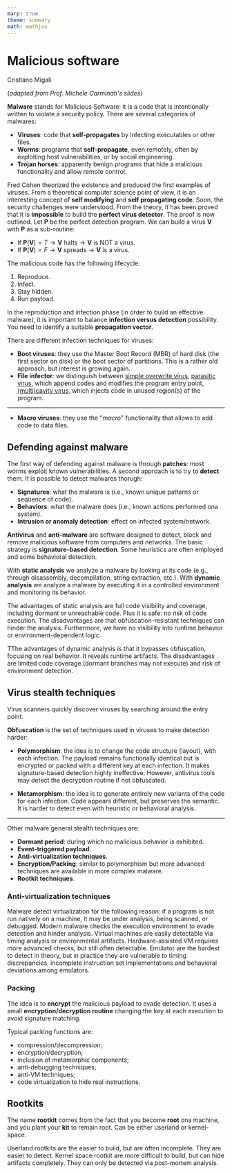 ```yaml
---
marp: true
theme: summary
math: mathjax
---
```

# Malicious software

<div class="author">

Cristiano Migali

</div>

<div class="centered-definition-expression">

(_adapted from Prof. Michele Carminati's slides_)

</div>

**Malware** stands for Malicious Software: it is a code that is intentionally written to violate a security policy.
There are several categories of malwares:
- **Viruses**: code that **self-propagates** by infecting executables or other files.
- **Worms**: programs that **self-propagate**, even remotely, often by exploiting host vulnerabilities, or by social engineering.
- **Trojan horses**: apparently benign programs that hide a malicious functionality and allow remote control.

Fred Cohen theorized the existence and produced the first examples of viruses. From a theoretical computer science point of view, it is an interesting concept of **self modifying** and **self propagating code**. Soon, the security challenges were understood.
From the theory, it has been proved that it is **impossible** to build the **perfect virus detector**. The proof is now outlined. Let $\mathbf{P}$ be the perfect detection program. We can build a virus $\mathbf{V}$ with $\mathbf{P}$ as a sub-routine:
- If $\mathbf{P}(\mathbf{V}) = T \rightarrow \mathbf{V} \text{ halts} \rightarrow \mathbf{V} \text{ is NOT a virus}$.
- If $\mathbf{P}(\mathbf{V}) = F \rightarrow \mathbf{V} \text{ spreads} \rightarrow \mathbf{V} \text{ is a virus}$.

The malicious code has the following lifecycle:
1. Reproduce.
2. Infect.
3. Stay hidden.
4. Run payload.

In the reproduction and infection phase (in order to build an effective malware), it is important to balance **infection versus detection** possibility. You need to identify a suitable **propagation vector**.

There are different infection techniques for viruses:
- **Boot viruses**: they use the Master Boot Record (MBR) of hard disk (the first sector on disk) or the boot sector of partitions. This is a rather old approach, but interest is growing again.
- **File infector**: we distinguish between <u>simple overwrite virus</u>, <u>parasitic virus</u>, which append codes and modifies the program entry point, <u>(multi)cavity virus</u>, which injects code in unused region(s) of the program.

---

- **Macro viruses**: they use the "_macro_" functionality that allows to add code to data files.

## Defending against malware

The first way of defending against malware is through **patches**: most worms exploit known vulnerabilities.
A second approach is to try to **detect** them. It is possible to detect malwares thorugh:
- **Signatures**: what the malware is (i.e., known unique patterns or sequence of code).
- **Behaviors**: what the malware does (i.e., known actions performed ona system).
- **Intrusion or anomaly detection**: effect on infected system/network.

**Antivirus** and **anti-malware** are software designed to detect, block and remove malicious software from computers and networks.
The basic strategy is **signature-based detection**. Some heuristics are often employed and some behavioral detection.

With **static analysis** we analyze a malware by looking at its code (e.g., through disassembly, decompilation, string extraction, etc.).
With **dynamic analysis** we analyze a malware by executing it in a controlled environment and monitoring its behavior.

The advantages of static analysis are full code visibility and coverage, including dormant or unreachable code. Plus it is safe: no risk of code execution.
The disadvantages are that obfuscation-resistant techniques can hinder the analysis. Furthermore, we have no visibility into runtime behavior or environment-dependent logic.

TThe advantages of dynamic analysis is that it bypasses obfuscation, focusing on real behavior. It reveals runtime artifacts. The disadvantages are limited code coverage (dormant branches may not execute) and risk of environment detection.

## Virus stealth techniques

Virus scanners quickly discover viruses by searching around the entry point.

**Obfuscation** is the set of techniques used in viruses to make detection harder:
- **Polymorphism**: the idea is to change the code structure (layout), with each infection. The payload remains functionally identical but is encrypted or packed with a different key at each infection. It makes signature-based detection highly ineffective. However, antivirus tools may detect the decryption routine if not obfuscated.

- **Metamorphism**: the idea is to generate entirely new variants of the code for each infection. Code appears different, but preserves the semantic. It is harder to detect even with heuristic or behavioral analysis.

---

Other malware general stealth techniques are:
- **Dormant period**: during which no malicious behavior is exhibited.
- **Event-triggered payload**.
- **Anti-virtualization techniques**.
- **Encryption/Packing**: similar to polymorphism but more advanced techniques are available in more complex malware.
- **Rootkit techniques**.

### Anti-virtualization techniques

Malware detect virtualization for the following reason: if a program is not run natively on a machine, it may be under analysis, being scanned, or debugged. Modern malware checks the execution environment to evade detection and hinder analysis.
Virtual machines are easily detectable via timing analysis or environmental artifacts.
Hardware-assisted VM requires more advanced checks, but still often detectable.
Emulator are the hardest to detect in theory, but in practice they are vulnerable to timing discrepancies, incomplete instruction set implementations and behavioral deviations among emulators.

### Packing

The idea is to **encrypt** the malicious payload to evade detection. It uses a small **encryption/decryption routine** changing the key at each execution to avoid signature matching.

Typical packing functions are:
- compression/decompression;
- encryption/decryption;
- inclusion of metamorphic components;
- anti-debugging techniques;
- anti-VM techniques;
- code virtualization to hide real instructions.

## Rootkits

The name **rootkit** comes from the fact that you become **root** ona machine, and you plant your **kit** to remain root. Can be either userland or kernel-space.

Userland rootkits are the easier to build, but are often incomplete. They are easier to detect.
Kernel space rootkit are more difficult to build, but can hide artifacts completely. They can only be detected via post-mortem analysis.
